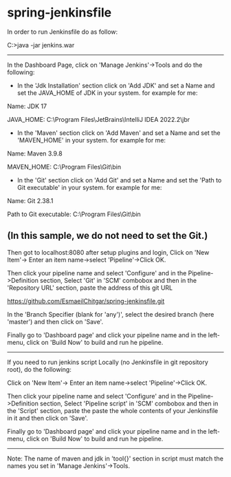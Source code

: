 # spring-jenkinsfile

In order to run Jenkinsfile do as follow:

C:\>java -jar jenkins.war

------------------------------------------------------------------------
In the Dashboard Page, click on 'Manage Jenkins'->Tools and do the following:
- In the 'Jdk Installation' section click on 'Add JDK' and set a Name and set the JAVA_HOME of JDK in your system.
for example for me:

Name: JDK 17

JAVA_HOME: C:\Program Files\JetBrains\IntelliJ IDEA 2022.2\jbr


- In the 'Maven' section click on 'Add Maven' and set a Name and set the 'MAVEN_HOME' in your system.
for example for me:

Name: Maven 3.9.8

MAVEN_HOME: C:\Program Files\Git\bin



- In the 'Git' section click on 'Add Git' and set a Name and set the 'Path to Git executable' in your system.
for example for me:

Name: Git 2.38.1

Path to Git executable: C:\Program Files\Git\bin

(In this sample, we do not need to set the Git.)
------------------------------------------------------------------------

Then got to localhost:8080 after setup plugins and login, Click on 'New Item'-> Enter an item name->select 'Pipeline'->Click OK.

Then click your pipeline name and select 'Configure' and in the Pipeline->Definition section, Select 'Git' in 'SCM' combobox and then in the 'Repository URL' section, paste the address of this git URL

https://github.com/EsmaeilChitgar/spring-jenkinsfile.git

In the 'Branch Specifier (blank for 'any')', select the desired branch (here 'master') and then click on 'Save'.

Finally go to 'Dashboard page' and click your pipeline name and in the left-menu, click on 'Build Now' to build and run he pipeline. 

------------------------------------------------------------
If you need to run jenkins script Locally (no Jenkinsfile in git repository root), do the following:

Click on 'New Item'-> Enter an item name->select 'Pipeline'->Click OK.

Then click your pipeline name and select 'Configure' and in the Pipeline->Definition section, Select 'Pipeline script' in 'SCM' combobox and then in the 'Script' section, paste the paste the whole contents of your Jenkinsfile in it and then click on 'Save'.

Finally go to 'Dashboard page' and click your pipeline name and in the left-menu, click on 'Build Now' to build and run he pipeline.


------------------------------------------------------------------------
Note: The name of maven and jdk in 'tool{}' section in script must match the names you set in 'Manage Jenkins'->Tools.
